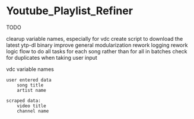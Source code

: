 # Youtube_Playlist_Refiner




TODO

clearup variable names, especially for vdc
create script to download the latest ytp-dl binary
improve general modularization
rework logging
rework logic flow to do all tasks for each song rather than for all in batches
check for duplicates when taking user input


vdc variable names

    user entered data
        song title
        artist name
    
    scraped data:
        video title
        channel name

